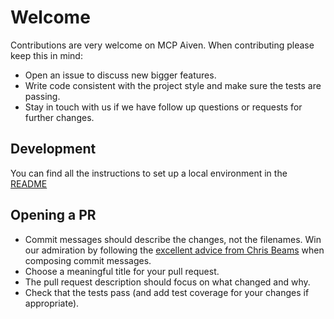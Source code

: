 # Welcome

Contributions are very welcome on MCP Aiven. When contributing please keep this in mind:

- Open an issue to discuss new bigger features.
- Write code consistent with the project style and make sure the tests are passing.
- Stay in touch with us if we have follow up questions or requests for further changes.

## Development

You can find all the instructions to set up a local environment in the [README](README.md)

## Opening a PR

- Commit messages should describe the changes, not the filenames. Win our admiration by following
  the [excellent advice from Chris Beams](https://chris.beams.io/posts/git-commit/) when composing
  commit messages.
- Choose a meaningful title for your pull request.
- The pull request description should focus on what changed and why.
- Check that the tests pass (and add test coverage for your changes if appropriate).

